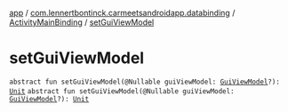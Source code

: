 [app](../../index.md) / [com.lennertbontinck.carmeetsandroidapp.databinding](../index.md) / [ActivityMainBinding](index.md) / [setGuiViewModel](./set-gui-view-model.md)

# setGuiViewModel

`abstract fun setGuiViewModel(@Nullable guiViewModel: `[`GuiViewModel`](../../com.lennertbontinck.carmeetsandroidapp.viewmodels/-gui-view-model/index.md)`?): `[`Unit`](https://kotlinlang.org/api/latest/jvm/stdlib/kotlin/-unit/index.html)
`abstract fun setGuiViewModel(@Nullable guiViewModel: `[`GuiViewModel`](../../com.lennertbontinck.carmeetsandroidapp.viewmodels/-gui-view-model/index.md)`?): `[`Unit`](https://kotlinlang.org/api/latest/jvm/stdlib/kotlin/-unit/index.html)